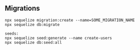 ## Migrations

```migration
npx sequelize migration:create --name=SOME_MIGRATION_NAME
npx sequelize db:migrate

seeds:
npx sequelize seed:generate --name create-users
npx sequelize db:seed:all
```
